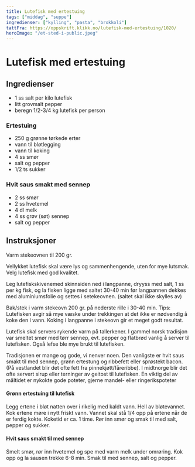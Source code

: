 ```yaml
---
title: Lutefisk med ertestuing
tags: ["middag", "suppe"]
ingredienser: ["kylling", "pasta", "brokkoli"]
tattFra: https://oppskrift.klikk.no/lutefisk-med-ertestuing/1020/
heroImage: "/et-sted-i-public.jpeg"
---
```


# Lutefisk med ertestuing

## Ingredienser

- 1 ss salt per kilo lutefisk
- litt grovmalt pepper
- beregn 1/2-3/4 kg lutefisk per person

### Ertestuing

- 250 g grønne tørkede erter
- vann til bløtlegging
- vann til koking
- 4 ss smør
- salt og pepper
- 1/2 ts sukker

### Hvit saus smakt med sennep

- 2 ss smør
- 2 ss hvetemel
- 4 dl melk
- 4 ss grøv (søt) sennep
- salt og pepper

## Instruksjoner

Varm stekeovnen til 200 gr.

Vellykket lutefisk skal være lys og sammenhengende, uten for mye lutsmak. Velg lutefisk med god kvalitet.

Leg lutefiskskivenemed skinnsiden ned i langpanne, dryyss med salt, 1 ss per kg fisk, og la fisken ligge med saltet 30-40 min før langpannen dekkes med aluminiumsfolie og settes i setekeovnen. (saltet skal ikke skylles av)

Bak/stek i varm stekeovn 200 gr. på nederste rille i 30-40 min. Tips: Lutefisken avgir så mye væske under trekkingen at det ikke er nødvendig å koke den i vann. Koking i langpanne i stekeovn gir et meget godt resultat.

Lutefisk skal servers rykende varm på tallerkener. I gammel norsk tradisjon var smeltet smør med tørr sennep, evt. pepper og flatbrød vanlig å server til lutefisken. Også lefse ble mye brukt til lutefisken.

Tradisjonen er mange og gode, vi nenver noen. Den vanligste er hvit saus smakt til med sennep, grønn ertestung og ribbefett eller sprøstekt bacon. (På vestlandet blir det ofte fett fra pinnekjøtt/fåreribbe). I midtnorge blir det ofte servert sirup eller terninger av geitost til lutefisken. En viktig del av måltidet er nykokte gode poteter, gjerne mandel- eller ringerikspoteter

#### Grønn ertestuing til lutefisk

Legg ertene i bløt natten over i rikelig med kaldt vann. Hell av bløtevannet. Kok ertene møre i nytt friskt vann. Vannet skal stå 1/4 opp på ertene når de er ferdig kokte. Koketid er ca. 1 time. Rør inn smør og smak til med salt, pepper og sukker.

#### Hvit saus smakt til med sennep

Smelt smør, rør inn hvetemel og spe med varm melk under omrøring. Kok opp og la sausen trekke 6-8 min. Smak til med sennep, salt og pepper.
